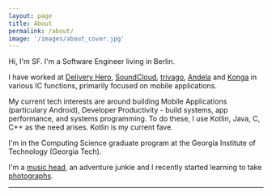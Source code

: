 ```yaml
---
layout: page
title: About
permalink: /about/
image: '/images/about_cover.jpg'
---
```


Hi, I'm SF. I'm a Software Engineer living in Berlin.

I have worked at [Delivery Hero](https://deliveryhero.com), [SoundCloud](https://soundcloud.com), [trivago](https://trivago.com), [Andela](https://andela.com) and [Konga](https://konga.com) in various IC functions, primarily focused on mobile applications.

My current tech interests are around building Mobile Applications (particulary Android), Developer Productivity - build systems, app performance, and systems programming. To do these, I use Kotlin, Java, C, C++ as the need arises. Kotlin is my current fave.

I'm in the Computing Science graduate program at the Georgia Institute of Technology (Georgia Tech).

I'm a [music head](https://soundcloud.com/segunfamisa), an adventure junkie and I recently started learning to take [photographs](https://unsplash.com/segunfamisa).

***